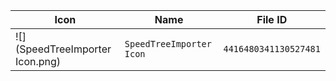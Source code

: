 | Icon | Name | File ID |
| ---  | ---  | ---     |
| ![](SpeedTreeImporter Icon.png) | `SpeedTreeImporter Icon` | `4416480341130527481` |
